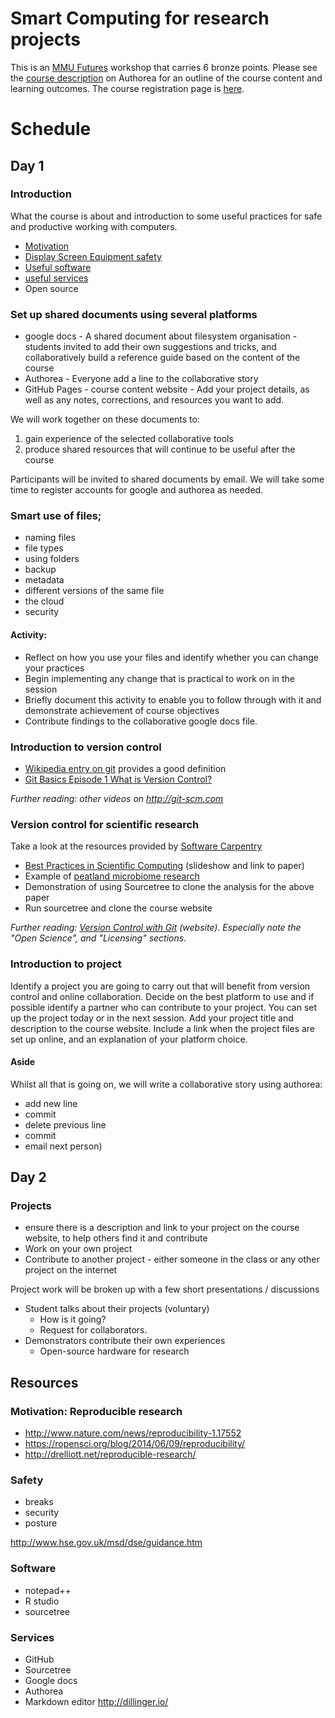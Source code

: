 # Smart Computing for research projects
This is an [MMU Futures](http://www.mmu.ac.uk/students/futures/award.php) workshop that carries 6 bronze points. Please see the [course description](https://www.authorea.com/users/35598/articles/41107/_show_article) on Authorea for an outline of the course content and learning outcomes. The course registration page is [here](http://www.mmu.ac.uk/students/futures/event-detail.php?id=706).

# Schedule

## Day 1

### Introduction
What the course is about and introduction to some useful practices for safe and productive working with computers.

* [Motivation](#motivation)
* [Display Screen Equipment safety](#safety)
* [Useful software](#software)  
* [useful services](#services) 
* Open source

### Set up shared documents using several platforms

* google docs - A shared document about filesystem organisation - students invited to add their own suggestions and tricks, and collaboratively build a reference guide based on the content of the course
* Authorea - Everyone add a line to the collaborative story
* GitHub Pages - course content website - Add your project details, as well as any notes, corrections, and resources you want to add. 

We will work together on these documents to:

1. gain experience of the selected collaborative tools
2. produce shared resources that will continue to be useful after the course

Participants will be invited to shared documents by email. We will take some time to register accounts for google and authorea as needed.

### Smart use of files;
* naming files
* file types
* using folders
* backup
* metadata
* different versions of the same file
* the cloud
* security

#### Activity:

* Reflect on how you use your files and identify whether you can change your practices
* Begin implementing any change that is practical to work on in the session
* Briefly document this activity to enable you to follow through with it and demonstrate achievement of course objectives
* Contribute findings to the collaborative google docs file.

### Introduction to version control

* [Wikipedia entry on git](http://en.wikipedia.org/wiki/Git_%28software%29) provides a good definition
* [Git Basics Episode 1 What is Version Control?](http://git-scm.com/video/what-is-version-control)

*Further reading: other videos on http://git-scm.com*

### Version control for scientific research

Take a look at the resources provided by [Software Carpentry](http://software-carpentry.org/lessons.html)

* [Best Practices in Scientific Computing](http://swcarpentry.github.io/slideshows/best-practices/index.html) (slideshow and link to paper)
* Example of [peatland microbiome research](https://github.com/davidelliott/peat-microbiome)
* Demonstration of using Sourcetree to clone the analysis for the above paper
* Run sourcetree and clone the course website

*Further reading: [Version Control with Git](http://swcarpentry.github.io/git-novice) (website). Especially note the "Open Science", and "Licensing" sections.*

### Introduction to project
Identify a project you are going to carry out that will benefit from version control and online collaboration. Decide on the best platform to use and if possible identify a partner who can contribute to your project. You can set up the project today or in the next session. Add your project title and description to the course website. Include a link when the project files are set up online, and an explanation of your platform choice.

#### Aside
Whilst all that is going on, we will write a collaborative story using authorea:

* add new line
* commit
* delete previous line
* commit
* email next person)

## Day 2

### Projects
* ensure there is a description and link to your project on the course website, to help others find it and contribute
* Work on your own project
* Contribute to another project - either someone in the class or any other project on the internet

Project work will be broken up with a few short presentations / discussions

* Student talks about their projects (voluntary)
    * How is it going? 
    * Request for collaborators.
* Demonstrators contribute their own experiences
    * Open-source hardware for research


## Resources

### Motivation: Reproducible research <a name="motivation"></a>
* http://www.nature.com/news/reproducibility-1.17552
* https://ropensci.org/blog/2014/06/09/reproducibility/
* http://drelliott.net/reproducible-research/

### Safety
* breaks
* security
* posture

http://www.hse.gov.uk/msd/dse/guidance.htm


### Software

* notepad++
* R studio
* sourcetree

### Services

* GitHub
* Sourcetree
* Google docs
* Authorea
* Markdown editor http://dillinger.io/